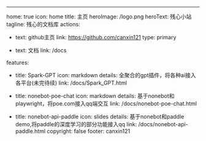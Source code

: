 ---
home: true
icon: home
title: 主页
heroImage: /logo.png
heroText: 残心小站 
tagline: 残心的文档库
actions:
  - text: github主页
    link: https://github.com/canxin121
    type: primary

  - text: 文档
    link: /docs

features:

  - title: Spark-GPT
    icon: markdown
    details: 全聚合的gpt插件，将各种ai接入各平台(未完待续)
    link: /docs/Spark_GPT.html
  - title: nonebot-poe-chat
    icon: markdown
    details: 基于nonebot和playwright，将poe.com接入qq端交互
    link: /docs/nonebot-poe-chat.html

  - title: nonebot-api-paddle
    icon: slides
    details: 基于nonebot和paddle demo,将paddle的深度学习的部分功能接入qq
    link: /docs/nonebot-api-paddle.html
copyright: false
footer: canxin121
